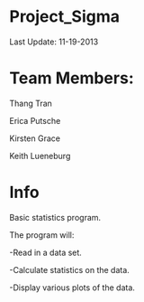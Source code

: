 Project_Sigma
=============
Last Update:
11-19-2013


Team Members:
=============
Thang Tran

Erica Putsche

Kirsten Grace

Keith Lueneburg


Info
=============

Basic statistics program.

The program will:

-Read in a data set.

-Calculate statistics on the data.

-Display various plots of the data.


